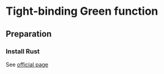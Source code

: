# Tight-binding Green function

## Preparation

### Install Rust

See [official page](https://www.rust-lang.org/ja/learn/get-started)
